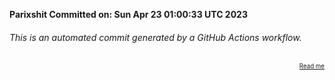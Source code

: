 **Parixshit Committed on: Sun Apr 23 01:00:33 UTC 2023** <!-- 4e299eb0-f67a-4f90-a880-6d49d3cf761e -->

###### This is an automated commit generated by a GitHub Actions workflow.

<div align="right"><sub><sup><a href="https://github.com/Parixshit/AutoCommit.git">Read me</a></sup></sub></div>
